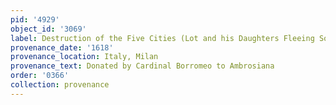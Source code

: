 ```yaml
---
pid: '4929'
object_id: '3069'
label: Destruction of the Five Cities (Lot and his Daughters Fleeing Sodom) (Milan)
provenance_date: '1618'
provenance_location: Italy, Milan
provenance_text: Donated by Cardinal Borromeo to Ambrosiana
order: '0366'
collection: provenance
---
```

